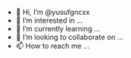 - 👋 Hi, I’m @yusufgncxx
- 👀 I’m interested in ...
- 🌱 I’m currently learning ...
- 💞️ I’m looking to collaborate on ...
- 📫 How to reach me ...

<!---
yusufgncxx/yusufgncxx is a ✨ special ✨ repository because its `README.md` (this file) appears on your GitHub profile.
You can click the Preview link to take a look at your changes.
--->

